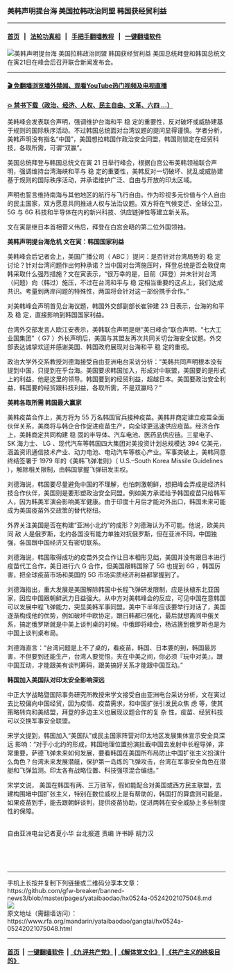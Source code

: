 ### 美韩声明提台海 美国拉韩政治同盟 韩国获经贸利益
------------------------

#### [首页](https://github.com/gfw-breaker/banned-news3/blob/master/README.md) &nbsp;&nbsp;|&nbsp;&nbsp; [法轮功真相](https://github.com/begood0513/basic/blob/master/README.md)  &nbsp;&nbsp;|&nbsp;&nbsp; [手把手翻墙教程](https://github.com/gfw-breaker/guides/wiki)  &nbsp;&nbsp;|&nbsp;&nbsp; [一键翻墙软件](https://github.com/gfw-breaker/nogfw/blob/master/README.md)  



<div id="headerimg">
 <img alt="美韩声明提台海 美国拉韩政治同盟 韩国获经贸利益" src="https://www.rfa.org/mandarin/yataibaodao/gangtai/hx0524a-05242021075048.html/@@images/3e2e3461-7bc1-4de6-a27d-e83403f14d15.jpeg" title="美韩声明提台海 美国拉韩政治同盟 韩国获经贸利益"/>
 <span class="lead_image_caption">
  美国总统拜登和韩国总统文在寅21日在峰会后召开联合新闻发布会。
 </span>
 <!-- zoomattribute -->
</div>

<hr/>


#### [ 🎬  免翻墙浏览墙外禁闻、观看YouTube热门视频及电视直播](https://github.com/gfw-breaker/HelloWorld)

#### [ 💥  禁书下载（政治、经济、人权、民主自由、文革、六四 ...）](https://github.com/gfw-breaker/books/blob/master/README.md)

<div id="storytext">
 <p class="p1">
  美韩峰会发表联合声明，强调维护台海和平
  <span class="s1">
   稳
  </span>
  定的重要性，反对破坏或威胁建基于规则的国际秩序活动。不过韩国总统面对台湾议题的提问显得谨慎。学者分析，美韩声明没有指名“中国”，美国想拉韩国作政治安全同盟，韩国则锁定在经贸科技，各取所需，可谓“双赢”。
 </p>
 <p class="p1">
  美国总统拜登与韩国总统文在寅
  <span class="s2">
   21
  </span>
  日举行峰会，根据白宫公布美韩领袖联合声明，强调维持台湾海峡和平与
  <span class="s1">
   稳
  </span>
  定的重要性，美韩反对一切破坏、扰乱或威胁建基于规则的国际秩序活动，并承诺维护广泛、自由与开放的印太区域。
 </p>
 <p class="p1">
  声明也誓言维持南海与其他地区的航行与飞行自由。作为珍视多元价值与个人自由的民主国家，双方愿意共同推进人权与法治议题。双方将在气候变迁、全球公卫，
  <span class="s2">
   5G
  </span>
  与
  <span class="s2">
   6G
  </span>
  科技和半导体在内的新兴科技、供应链弹性等建立新关系。
 </p>
 <p class="p1">
  文在寅是继日本首相菅义伟后，拜登在白宫会晤的第二位外国领袖。
 </p>
 <p class="p1">
  <strong>
   美韩声明提台海危机 文在寅：韩国国家利益
  </strong>
 </p>
 <p class="p1">
  美韩峰会后记者会上，美国广播公司（
  <span class="s2">
   ABC
  </span>
  ）提问：是否针对台湾局势的
  <span class="s1">
   稳
  </span>
  定讨论？针对台湾问题作出何种承诺？当中国对台湾施压时，拜登总统是否会敦促南韩采取什么强烈措施？文在寅表示，“很万幸的是，目前（拜登）并未针对台湾（问题）向（韩过）施压，不过在台湾和平与
  <span class="s1">
   稳
  </span>
  定相当重要的这点上，我们达成共识。考量到两岸问题的特殊性，两国将会针对这一部份携手合作。”
 </p>
 <p class="p1">
  对美韩峰会声明首见台海议题，韩国外交部副部长崔钟建
  <span class="s2">
   23
  </span>
  日表示，台海的和平及
  <span class="s1">
   稳
  </span>
  定，直接影响到韩国国家利益。
 </p>
 <p class="p1">
  台湾外交部发言人欧江安表示，美韩联合声明是继“美日峰会”联合声明、“七大工业国集团”（
  <span class="s2">
   G7
  </span>
  ）外长声明后，美国与其盟友再次共同关切台海安全议题。外交部表达诚挚欢迎并感谢美国、韩国政府展现对台海和平
  <span class="s1">
   稳
  </span>
  定的重视。
 </p>
 <p class="p1">
  政治大学外交系教授刘德海接受自由亚洲电台采访分析：“美韩共同声明根本没有提到中国，只提到在乎台海。美国要求韩国加入，形成对中联盟，美国要的是形式上的利益，他是这里的领导。韩国要到的经贸利益，超越日本。美国要政治安全利益，韩国要的经贸跟科技利益，各取所需，不是双赢吗？”
 </p>
 <p class="p1">
  <strong>
   美韩各取所需 韩国最大赢家
  </strong>
 </p>
 <p class="p1">
  美韩疫苗合作上，美方将为
  <span class="s2">
   55
  </span>
  万名韩国官兵接种疫苗。美韩并商定建立疫苗全面伙伴关系，美商将与韩企合作促进疫苗生产，向全球更迅速供应疫苗。经济合作上，美韩商定共同构建
  <span class="s1">
   稳
  </span>
  固的半导体、汽车电池、医药品供应链。三星电子、
  <span class="s2">
   SK
  </span>
  海力士、
  <span class="s2">
   LG
  </span>
  、现代汽车等韩国四大集团对美投资计划总规模达
  <span class="s2">
   394
  </span>
  亿美元，涵盖资讯通信技术产业、动力电池、电动汽车等核心产业。军事突破上，美韩同意终结签署于
  <span class="s2">
   1979
  </span>
  年的《美韩飞弹准则》（
  <span class="s2">
   U.S.–South Korea Missile Guidelines
  </span>
  ），解除相关限制，由韩国掌握飞弹研发主权。
 </p>
 <p class="p1">
  刘德海说，韩国要尽量避免中国的不理解，也怕刺激朝鲜，想把峰会弄成是经济科技合作伙伴，美国则是要形塑政治安全同盟。例如美方承诺给予韩国疫苗只给韩军人，因为韩美军演会影响美军健康。由于印度十月后才能对外出口，韩国未来可能成为美国疫苗外交政策的替代枢纽。
 </p>
 <p class="p1">
  外界关注美国是否在构建“亚洲小北约”的成形？刘德海认为不可能。他说，欧美共同
  <span class="s1">
   敌
  </span>
  人是俄罗斯，北约各国没有能力单独对抗俄罗斯，但在亚洲不同，中国独强，各国跟中国经济又有密切联系。
 </p>
 <p class="p1">
  刘德海说，韩国取得成功的疫苗外交合作让日本相形见绌，美国并没有跟日本进行疫苗代工合作，美日进行六
  <span class="s2">
   G
  </span>
  合作，但美国跟韩国除了
  <span class="s2">
   5G
  </span>
  也提到
  <span class="s2">
   6G
  </span>
  ，韩国厉害，把全球疫苗市场和美国的
  <span class="s2">
   5G
  </span>
  市场实质经济利益都掌握到了。
 </p>
 <p class="p1">
  刘德海指出，重大发展是美国解除韩国中长程飞弹研发限制，应是扶植东北亚国家，因应中国跟朝鲜武力日益强大。从中方对美韩峰会的反应，可见中国在意韩国可以发展中程飞弹能力，突显美韩军事同盟。美中下半年应该要举行对话了，美国逐渐构成他的优势，例如破坏中欧协定，跟日韩都已强化，最后就想离间中俄关系，搞定俄罗斯就是中美上谈判桌的时候。中俄即将峰会，杨洁篪到俄罗斯也是为中国上谈判桌布局。
 </p>
 <p class="p1">
  刘德海直言：“台湾问题是上不了桌的，看疫苗，韩国、日本要的到，韩国最厉害，不但要到还能生产，台湾人要觉悟，夹在中美之间，你必须『玩中对美』，跟中国互动，才能跟美有谈判筹码，跟美搞好关系才能跟中国互动。”
 </p>
 <p class="p1">
  <strong>
   韩国加入美国队对印太安全影响深远
  </strong>
 </p>
 <p class="p1">
  中正大学战略暨国际事务研究所教授宋学文接受自由亚洲电台采访分析，文在寅过去比较偏向中国经贸，因为疫情、疫苗需求，和中国扩张引发民众焦
  <span class="s1">
   虑
  </span>
  等，使其策略转向和美结盟，拜登的多边主义也展现议题合作的复
  <span class="s1">
   杂
  </span>
  性，疫苗、经贸科技可以交换军事安全联盟。
 </p>
 <p class="p1">
  宋学文提到，韩国加入“美国队”或民主国家阵营对印太地区发展集体宣示安全具深
  <span class="s1">
   远
  </span>
  影响：“对于小北约的形成，韩国地理位置扮演拦截中国去发射中长程导弹，非常重要，萨德飞弹未来如何发展，要看韩国在美国所布局防止中国扩张主义扮演什么角色？台湾未来发展潜艇，保护第一岛炼的飞弹攻击，台湾在军事安全角色在潜艇和飞弹监测。印太各有战略位置、科技强项混合编组。”
 </p>
 <p class="p1">
  宋学文说，
  <span class="s2">
  </span>
  美国在韩国有两、三万驻军，假如能配合对美国或西方民主联盟，去建构围堵中国扩张主义，特别在数位威权上是有帮助的，韩国打的算盘则可能是，如果疫苗到手，能去跟朝鲜谈判，提供疫苗协助，促进两韩在安全威胁上多些制度性的保障。
 </p>
 <p class="p3">
  <br/>
  自由亚洲电台记者夏小华
  <span class="s2">
  </span>
  台北报道
  <span class="s2">
  </span>
  责编
  <span class="s2">
  </span>
  许书婷
  <span class="s2">
  </span>
  胡力汉
 </p>
 <p class="p3">
  <br/>
  <br/>
  <br/>
 </p>
</div>

<hr/>
手机上长按并复制下列链接或二维码分享本文章：<br/>
https://github.com/gfw-breaker/banned-news3/blob/master/pages/yataibaodao/hx0524a-05242021075048.md <br/>
<a href='https://github.com/gfw-breaker/banned-news3/blob/master/pages/yataibaodao/hx0524a-05242021075048.md'><img src='https://github.com/gfw-breaker/banned-news3/blob/master/pages/yataibaodao/hx0524a-05242021075048.md.png'/></a> <br/>
原文地址（需翻墙访问）：https://www.rfa.org/mandarin/yataibaodao/gangtai/hx0524a-05242021075048.html


------------------------
#### [首页](https://github.com/gfw-breaker/banned-news3/blob/master/README.md) &nbsp;|&nbsp; [一键翻墙软件](https://github.com/gfw-breaker/nogfw/blob/master/README.md) &nbsp;| [《九评共产党》](https://github.com/gfw-breaker/9ping.md/blob/master/README.md#九评之一评共产党是什么) | [《解体党文化》](https://github.com/gfw-breaker/jtdwh.md/blob/master/README.md) | [《共产主义的终极目的》](https://github.com/gfw-breaker/gczydzjmd.md/blob/master/README.md)


<img src='http://gfw-breaker.win/banned-news3/pages/yataibaodao/hx0524a-05242021075048.md' width='0px' height='0px'/>